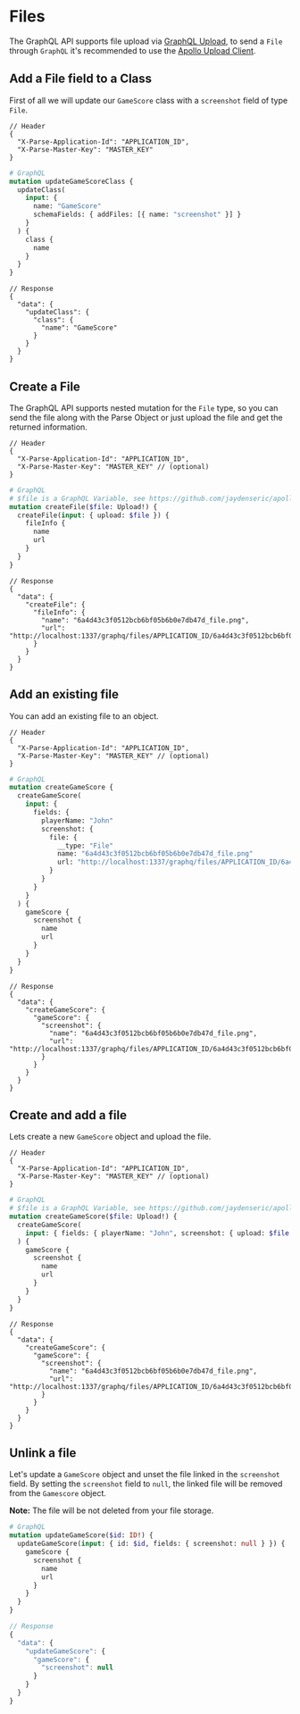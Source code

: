 # Files

The GraphQL API supports file upload via [GraphQL Upload](https://github.com/jaydenseric/graphql-upload), to send a `File` through `GraphQL` it's recommended to use the [Apollo Upload Client](https://github.com/jaydenseric/apollo-upload-client).

## Add a File field to a Class

First of all we will update our `GameScore` class with a `screenshot` field of type `File`.

```jsonc
// Header
{
  "X-Parse-Application-Id": "APPLICATION_ID",
  "X-Parse-Master-Key": "MASTER_KEY"
}
```

```graphql
# GraphQL
mutation updateGameScoreClass {
  updateClass(
    input: {
      name: "GameScore"
      schemaFields: { addFiles: [{ name: "screenshot" }] }
    }
  ) {
    class {
      name
    }
  }
}
```
```jsonc
// Response
{
  "data": {
    "updateClass": {
      "class": {
        "name": "GameScore"
      }
    }
  }
}
```

## Create a File

The GraphQL API supports nested mutation for the `File` type, so you can send the file along with the Parse Object or just upload the file and get the returned information.

```jsonc
// Header
{
  "X-Parse-Application-Id": "APPLICATION_ID",
  "X-Parse-Master-Key": "MASTER_KEY" // (optional)
}
```

```graphql
# GraphQL
# $file is a GraphQL Variable, see https://github.com/jaydenseric/apollo-upload-client
mutation createFile($file: Upload!) {
  createFile(input: { upload: $file }) {
    fileInfo {
      name
      url
    }
  }
}
```
```jsonc
// Response
{
  "data": {
    "createFile": {
      "fileInfo": {
        "name": "6a4d43c3f0512bcb6bf05b6b0e7db47d_file.png",
        "url": "http://localhost:1337/graphq/files/APPLICATION_ID/6a4d43c3f0512bcb6bf05b6b0e7db47d_file.png"
      }
    }
  }
}
```

## Add an existing file

You can add an existing file to an object.

```jsonc
// Header
{
  "X-Parse-Application-Id": "APPLICATION_ID",
  "X-Parse-Master-Key": "MASTER_KEY" // (optional)
}
```

```graphql
# GraphQL
mutation createGameScore {
  createGameScore(
    input: {
      fields: {
        playerName: "John"
        screenshot: {
          file: {
            __type: "File"
            name: "6a4d43c3f0512bcb6bf05b6b0e7db47d_file.png"
            url: "http://localhost:1337/graphq/files/APPLICATION_ID/6a4d43c3f0512bcb6bf05b6b0e7db47d_file.png"
          }
        }
      }
    }
  ) {
    gameScore {
      screenshot {
        name
        url
      }
    }
  }
}
```
```jsonc
// Response
{
  "data": {
    "createGameScore": {
      "gameScore": {
        "screenshot": {
          "name": "6a4d43c3f0512bcb6bf05b6b0e7db47d_file.png",
          "url": "http://localhost:1337/graphq/files/APPLICATION_ID/6a4d43c3f0512bcb6bf05b6b0e7db47d_file.png"
        }
      }
    }
  }
}
```

## Create and add a file

Lets create a new `GameScore` object and upload the file.
```jsonc
// Header
{
  "X-Parse-Application-Id": "APPLICATION_ID",
  "X-Parse-Master-Key": "MASTER_KEY" // (optional)
}
```

```graphql
# GraphQL
# $file is a GraphQL Variable, see https://github.com/jaydenseric/apollo-upload-client
mutation createGameScore($file: Upload!) {
  createGameScore(
    input: { fields: { playerName: "John", screenshot: { upload: $file } } }
  ) {
    gameScore {
      screenshot {
        name
        url
      }
    }
  }
}
```
```jsonc
// Response
{
  "data": {
    "createGameScore": {
      "gameScore": {
        "screenshot": {
          "name": "6a4d43c3f0512bcb6bf05b6b0e7db47d_file.png",
          "url": "http://localhost:1337/graphq/files/APPLICATION_ID/6a4d43c3f0512bcb6bf05b6b0e7db47d_file.png"
        }
      }
    }
  }
}
```

## Unlink a file

Let's update a `GameScore` object and unset the file linked in the `screenshot` field. By setting the `screenshot` field to `null`, the linked file will be removed from the `Gamescore` object.

**Note:** The file will be not deleted from your file storage.

```graphql
# GraphQL
mutation updateGameScore($id: ID!) {
  updateGameScore(input: { id: $id, fields: { screenshot: null } }) {
    gameScore {
      screenshot {
        name
        url
      }
    }
  }
}
```

```js
// Response
{
  "data": {
    "updateGameScore": {
      "gameScore": {
        "screenshot": null
      }
    }
  }
}
```
